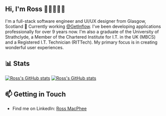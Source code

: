 ## Hi, I'm Ross 👋🏻👨🏻‍💻

I'm a full-stack software engineer and UI/UX designer from Glasgow, Scotland 🏴󠁧󠁢󠁳󠁣󠁴󠁿 Currently working [@GetInflow](https://github.com/GetInflow). I've been developing applications professionally for over 9 years now. I'm also a graduate of the University of Strathclyde, a Member of the Chartered Institute for I.T. in the UK (MBCS) and a Registered I.T. Technician (RITTech). My primary focus is in creating wonderful user experiences.

## 📊 Stats

[![Ross's GitHub stats](https://github-readme-stats.vercel.app/api?username=rossyman&show_icons=true&count_private=true&include_all_commits=true&hide_title=true&border_color=30363d&text_color=fff&bg_color=00000000&theme=default#gh-dark-mode-only)](https://github.com/rossyman#gh-dark-mode-only)
[![Ross's GitHub stats](https://github-readme-stats.vercel.app/api?username=rossyman&show_icons=true&count_private=true&include_all_commits=true&hide_title=true&bg_color=00000000&theme=default#gh-light-mode-only)](https://github.com/rossyman#gh-light-mode-only)

## 📫 Getting in Touch
- Find me on LinkedIn: [Ross MacPhee](https://www.linkedin.com/in/ross-macphee/)
